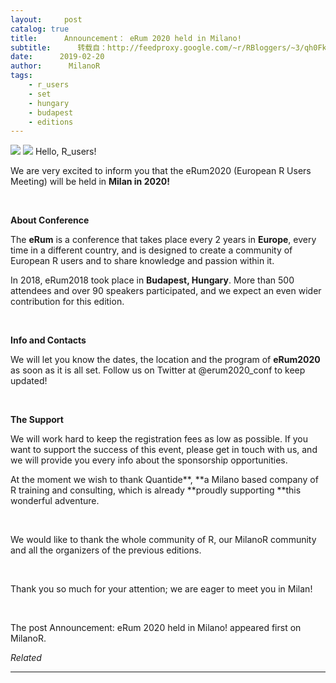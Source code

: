 ```yaml
---
layout:     post
catalog: true
title:      Announcement： eRum 2020 held in Milano!
subtitle:      转载自：http://feedproxy.google.com/~r/RBloggers/~3/qh0Fk_RGInc/
date:      2019-02-20
author:      MilanoR
tags:
    - r_users
    - set
    - hungary
    - budapest
    - editions
---
```







![](https://i1.wp.com/www.milanor.net/blog/wp-content/uploads/2019/02/erum-1024x548.jpg?w=450)
![](https://i1.wp.com/www.milanor.net/blog/wp-content/uploads/2019/02/erum-1024x548.jpg?w=450)
Hello, R_users!

We are very excited to inform you that the eRum2020 (European R Users Meeting) will be held in **Milan in 2020!**

 

**About Conference**

The **eRum** is a conference that takes place every 2 years in **Europe**, every time in a different country, and is designed to create a community of European R users and to share knowledge and passion within it.

In 2018, eRum2018 took place in **Budapest, Hungary**. More than 500 attendees and over 90 speakers participated, and we expect an even wider contribution for this edition.

 

**Info and Contacts**

We will let you know the dates, the location and the program of **eRum2020** as soon as it is all set. Follow us on Twitter at @erum2020_conf to keep updated!

 

**The Support**

We will work hard to keep the registration fees as low as possible. If you want to support the success of this event, please get in touch with us, and we will provide you every info about the sponsorship opportunities.

At the moment we wish to thank Quantide**, **a Milano based company of R training and consulting, which is already **proudly supporting **this wonderful adventure.

 

We would like to thank the whole community of R, our MilanoR community and all the organizers of the previous editions.

 

Thank you so much for your attention; we are eager to meet you in Milan!

 

The post Announcement: eRum 2020 held in Milano! appeared first on MilanoR.


*Related*








---
